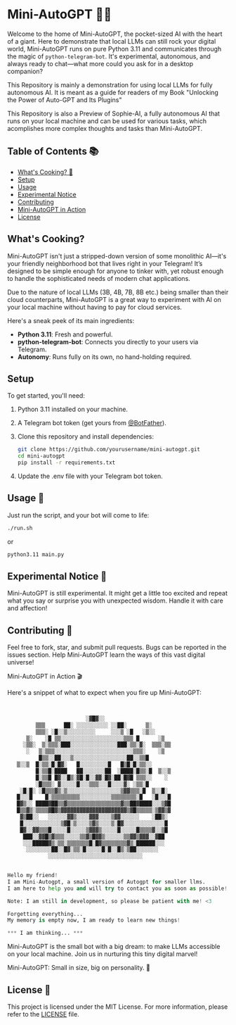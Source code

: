 # Mini-AutoGPT 🤖🚀

Welcome to the home of Mini-AutoGPT, the pocket-sized AI with the heart of a giant. Here to demonstrate that local LLMs can still rock your digital world, Mini-AutoGPT runs on pure Python 3.11 and communicates through the magic of `python-telegram-bot`. It's experimental, autonomous, and always ready to chat—what more could you ask for in a desktop companion?

This Repository is mainly a demonstration for using local LLMs for fully autonomous AI.
It is meant as a guide for readers of my Book "Unlocking the Power of Auto-GPT and Its Plugins"

This Repository is also a Preview of Sophie-AI, a fully autonomous AI that runs on your local machine and can be used for various tasks, which acomplishes more complex thoughts and tasks than Mini-AutoGPT.

## Table of Contents 📚

- [What's Cooking? 🍳](#whats-cooking-)
- [Setup](#setup)
- [Usage](#usage)
- [Experimental Notice](#experimental-notice)
- [Contributing](#contributing)
- [Mini-AutoGPT in Action](#mini-autogpt-in-action)
- [License](#license)

## What's Cooking?

Mini-AutoGPT isn't just a stripped-down version of some monolithic AI—it's your friendly neighborhood bot that lives right in your Telegram! It’s designed to be simple enough for anyone to tinker with, yet robust enough to handle the sophisticated needs of modern chat applications.

Due to the nature of local LLMs (3B, 4B, 7B, 8B etc.) being smaller than their cloud counterparts, Mini-AutoGPT is a great way to experiment with AI on your local machine without having to pay for cloud services.


Here's a sneak peek of its main ingredients:

- **Python 3.11**: Fresh and powerful.
- **python-telegram-bot**: Connects you directly to your users via Telegram.
- **Autonomy**: Runs fully on its own, no hand-holding required.

## Setup

To get started, you'll need:

1. Python 3.11 installed on your machine.
2. A Telegram bot token (get yours from [@BotFather](https://t.me/BotFather)).
3. Clone this repository and install dependencies:

    ```bash
    git clone https://github.com/yourusername/mini-autogpt.git
    cd mini-autogpt
    pip install -r requirements.txt
4. Update the .env file with your Telegram bot token.

## Usage 🔧

Just run the script, and your bot will come to life:

```bash
./run.sh
```

or

```bash
python3.11 main.py
```

## Experimental Notice 🧪

Mini-AutoGPT is still experimental. It might get a little too excited and repeat what you say or surprise you with unexpected wisdom. Handle it with care and affection!

## Contributing 🤝

Feel free to fork, star, and submit pull requests.
Bugs can be reported in the issues section. Help Mini-AutoGPT learn the ways of this vast digital universe!

Mini-AutoGPT in Action 🎬

Here's a snippet of what to expect when you fire up Mini-AutoGPT:

```python
                           
                                                 
                         ░▓█▓░░                          
         ▒▒▒      ██░ ░░░░░░░░░░ ░░██░      ▒░           
         ▒▒▒░ ░█░░▒░░░░░░░░░     ░░░▒ ░█   ░▒░░          
      ▒░    ░█ ▒▒░░░░░░░░░░░░░░░░░░░░▒▒▒ █      ░▒       
     ░▒▒░  ▒░▒▒▒░███░░░░░░░░░░░░░░░███░▒▒░▓░  ▒▒▒░▒▒     
      ░   ▒░▒▒▒░░░░░░░░░░░░░░░░░░░░░░░░░▒▒▒░    ░▒       
          █▒▒░░██░░░▒░░░░░░░░░░░░░░░░░██░░▒▒█            
   ▒░░▒  █░▒▒░█░█▓░   █░░░░░░░░░█   █▒█░█░▒▒░░           
         █░▒▒█░████   ██░░░░░░░██  ░████░█▒▒░█  ▒░░▒     
         █░▒▒█ █▓░░█▒░▓█░█░░▓▓░█▓░██░█▓█ ▒▒▒░░    ░      
         ░█▒▒▒░ ▓░░░░░█░░░▒▒▒░░░█░░░░▓░ ░▒▒░█            
    ░█░█░ ░█▒▒▒▓▒░▒░░░░░░░░░░░░░░░░░▒▓▓▒▒▒░█  ▒░░█░      
   █░░░█    █░▒▒▒▒▒▒▒▒▒░░░░░░░░░░▒▒▒▒▒▒▒▒░█   ░█░░░█     
   █▓▒░░ ████▓██▒▒▓▒▒▒▒▒▒▒▒▒▒▒▒▒▒▒▒▒▓▒▒██▓████░░░▒▓█     
   █▒▒▓▒░▒▒▒▒▓█▓▒▓▓▓▓▓▓▓▓▓▓▓▓▓▓▓▓▓▓▓▓▓▒▓█▒▒▒▒▒░▒▓▓▒▓     
    ▓▒██░░   ░░░░░░▓▓▒░░░░▓▓▓░░░░▒▓▓░░░░░░    ░██▒░      
    █░░░░░░░░░░░░▒▓█░▒░░░░▒▓▒░░░░▒░█▓░░░░░░░░░░░░░█      
    █▓░░▓▓▒▒▒█░░░░░█░░░░░▒▓▓▓▒░░░░░█░░░░░█▒▒▒▒▓░░▒█      
     ███░░▓▓█▒▓▒▒▒░░░░░▒▒▓▒█▓▓▒░░░░░░▒▒▓▓▒▓▓▓░░▓██       
     ░░░█████▓▒░▒▒░▒▒▒▒▒▒▒█░█▓▒▒▒▒▒▒▒▒▓▒░██████░░░       
      ░░░░░░░░██░░█▓░▒▒░█░░░░░█░█░░█▒░▒██░░░░░░░         
             ░░░░░░░░░░░░░░░░░░░░░░░░░░░░░░                             
              

Hello my friend!
I am Mini-Autogpt, a small version of Autogpt for smaller llms.
I am here to help you and will try to contact you as soon as possible!

Note: I am still in development, so please be patient with me! <3

Forgetting everything...
My memory is empty now, I am ready to learn new things! 

*** I am thinking... ***
```

Mini-AutoGPT is the small bot with a big dream: to make LLMs accessible on your local machine. Join us in nurturing this tiny digital marvel!

Mini-AutoGPT: Small in size, big on personality. 🌟

## License 📜

This project is licensed under the MIT License. For more information, please refer to the [LICENSE](LICENSE) file.
